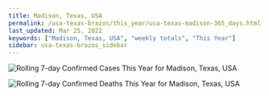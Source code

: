 ```yaml
---
title: Madison, Texas, USA
permalink: /usa-texas-brazos/this_year/usa-texas-madison-365_days.html
last_updated: Mar 25, 2022
keywords: ["Madison, Texas, USA", "weekly totals", "This Year"]
sidebar: usa-texas-brazos_sidebar
---
```


![Rolling 7-day Confirmed Cases This Year for Madison, Texas, USA](/covid_tracker/images/graphs/usa-texas-madison-rolling_7_days_confirmed-365_days_graph.png)

![Rolling 7-day Confirmed Deaths This Year for Madison, Texas, USA](/covid_tracker/images/graphs/usa-texas-madison-rolling_7_days_deaths-365_days_graph.png)
